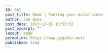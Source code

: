 ```yaml
---
ID: 661
post_title: Home | Fueling your music scene
author: Jen Gies
post_date: 2013-12-01 15:55:52
post_excerpt: ""
layout: page
permalink: https://www.gigable.net/
published: true
---
```

<div class="_all_wplink_wgWludgu_cc" style="position:absolute;opacity:0.001;z-index:10;filter:alpha(opacity=0)"><a href="https://www.facebook.com/North-Face-Jackets-2015-Black-Friday-Deal-929980967069082/">north face black friday</a><a href="http://www.djravin.com/black-friday-sale/canada-goose/">canada goose black friday canada</a><a href="http://birtanalytics.actuate.com/black-friday/ugg/">ugg black friday 2016</a></div>